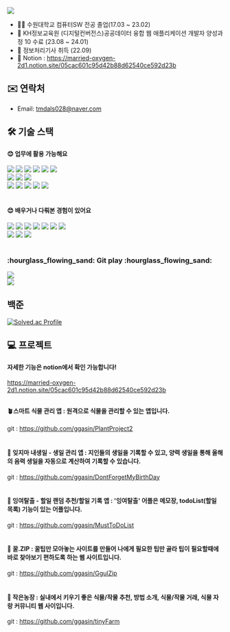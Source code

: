 <img src="https://capsule-render.vercel.app/api?type=waving&color=auto&height=200&section=header&text=SeungMinRyu&fontSize=50" />


- 👨‍🎓 수원대학교 컴퓨터SW 전공 졸업(17.03 ~ 23.02)
- 🌱 KH정보교육원 (디지털컨버전스)공공데이터 융합 웹 애플리케이션 개발자 양성과정 10 수료 (23.08 ~ 24.01)
- 👯 정보처리기사 취득 (22.09)
- 🤔 Notion : https://married-oxygen-2d1.notion.site/05cac601c95d42b88d62540ce592d23b
## ✉️ 연락처
- Email: tmdals028@naver.com
## 🛠 기술 스택

#### 😊 업무에 활용 가능해요
<div>
  <img src="https://img.shields.io/badge/Java-007396?style=flat&logo=OpenJDK&logoColor=white"/>
	<img src="https://img.shields.io/badge/HTML5-E34F26?style=flat&logo=HTML5&logoColor=white" />
	<img src="https://img.shields.io/badge/CSS3-1572B6?style=flat&logo=CSS3&logoColor=white" />
	<img src="https://img.shields.io/badge/JavaScript-F7DF1E?style=flat&logo=JavaScript&logoColor=white" />
	<img src="https://img.shields.io/badge/jQuery-0769AD?style=flat&logo=jQuery&logoColor=white" />
  <img src="https://img.shields.io/badge/Android Studio-3DDC84?&logo=androidstudio&style=flat&logoColor=white" />
	<br>
	<img src="https://img.shields.io/badge/Spring-6DB33F?style=flat&logo=Spring&logoColor=white" />
	<img src="https://img.shields.io/badge/Bootstrap-7952B3?style=flat&logo=Bootstrap&logoColor=white" />
	<img src="https://img.shields.io/badge/Oracle%20SQL-F80000?style=flat&logo=Oracle&logoColor=white" />
  <br>
  <img src="https://img.shields.io/badge/Json-000000?style=flat&logo=JSON&logoColor=white" />
  <img src="https://img.shields.io/badge/Gson-F3702A?style=flat&logoColor=white" />
  <img src="https://img.shields.io/badge/Ajax-F9CB61?style=flat&logoColor=white" />
  <img src="https://img.shields.io/badge/Mybatis-FC494A?style=flat&logoColor=white" />
  <img src="https://img.shields.io/badge/Jsp-FC494A?style=flat&logoColor=white" />
  <br>
  
</div>
<br>

#### 😊 배우거나 다뤄본 경험이 있어요
<div>
  <img src="https://img.shields.io/badge/C-A8B9CC?style=flat&logo=C&logoColor=white"/>
  <img src="https://img.shields.io/badge/C++-00599C?style=flat&logo=cplusplus&logoColor=white"/>
  <img src="https://img.shields.io/badge/C%23-512BD4?style=flat&logo=csharp&logoColor=white"/>
  <img src="https://img.shields.io/badge/Python-3776AB?style=flat&logo=python&logoColor=white"/>
  <img src="https://img.shields.io/badge/React-61DAFB?style=flat&logo=react&logoColor=white"/>
  <img src="https://img.shields.io/badge/Spring Boot-6DB33F?style=flat&logo=springboot&logoColor=white"/>
  <img src="https://img.shields.io/badge/Kotlin-7F52FF?style=flat&logo=kotlin&logoColor=white"/>
  <br>
  <img src="https://img.shields.io/badge/Firebase-FFCA28?style=flat&logo=firebase&logoColor=white"/>
  <img src="https://img.shields.io/badge/MariaDb-003545?style=flat&logo=mariadb&logoColor=white"/>
  <img src="https://img.shields.io/badge/Sqlite-003B57?style=flat&logo=sqlite&logoColor=white"/>
</div>
<br>
<div>
  <h3>:hourglass_flowing_sand: Git play :hourglass_flowing_sand:</h3>
  <img src="https://github-readme-stats.vercel.app/api/top-langs/?username=ggasin&layout=compact">
  <br>
  <img src="https://github-readme-stats.vercel.app/api?username=ggasin&show_icons=true">
</div>

## 백준
[![Solved.ac Profile](http://mazassumnida.wtf/api/v2/generate_badge?boj=tmdals028)](https://solved.ac/tmdals028/)


## 💻 프로젝트

#### 자세한 기능은 notion에서 확인 가능합니다!
https://married-oxygen-2d1.notion.site/05cac601c95d42b88d62540ce592d23b 
## 
#### 🪴스마트 식물 관리 앱 : 원격으로 식물을 관리할 수 있는 앱입니다.
git : https://github.com/ggasin/PlantProject2
<br><br>
#### 🎂 잊지마 내생일 - 생일 관리 앱 : 지인들의 생일을 기록할 수 있고, 양력 생일을 통해 올해의 음력 생일을 자동으로 계산하여 기록할 수 있습니다.
git : https://github.com/ggasin/DontForgetMyBirthDay
<br><br>
#### 📝 잉여탈출 - 할일 랜덤 추천/할일 기록 앱 : '잉여탈출' 어플은 메모장, todoList(할일 목록) 기능이 있는 어플입니다.
git : https://github.com/ggasin/MustToDoList
<br><br>
#### 🍯 꿀.ZIP : 꿀팁만 모아놓는 사이트를 만들어 나에게 필요한 팁만 골라 팁이 필요할때에 바로 찾아보기 편하도록 하는 웹 사이트입니다.
git : https://github.com/ggasin/GgulZip
<br><br>
#### 🌱 작은농장 : 실내에서 키우기 좋은 식물/작물 추천, 방법 소개, 식물/작물 거래, 식물 자랑 커뮤니티 웹 사이입니다.
git : https://github.com/ggasin/tinyFarm












